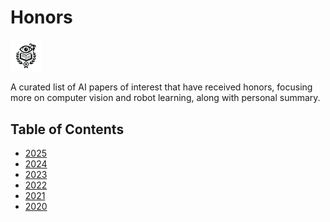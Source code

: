 # Honors
<img src="assets/logo.png" alt="honors" width="10%" >

A curated list of AI papers of interest that have received honors, focusing more on computer vision and robot learning, along with personal summary.

## Table of Contents
* [2025](2025.md)
* [2024](2024.md)
* [2023](2023.md)
* [2022](2022.md)
* [2021](2021.md)
* [2020](2020.md)
